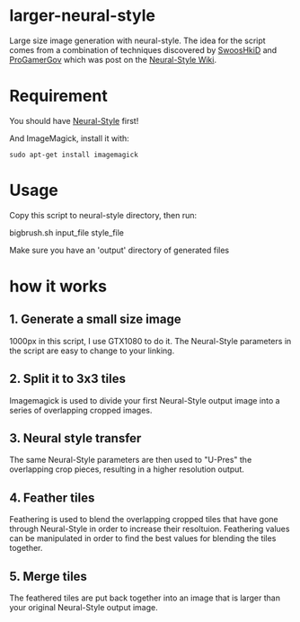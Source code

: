 # larger-neural-style
Large size image generation with neural-style. The idea for the script comes from a combination of techniques discovered by [SwoosHkiD](https://www.reddit.com/user/SwoosHkiD) and [ProGamerGov](https://github.com/ProGamerGov) which was post on the [Neural-Style Wiki](https://github.com/jcjohnson/neural-style/wiki/Techniques-For-Increasing-Image-Quality-Without-Buying-a-Better-GPU).


# Requirement
You should have [Neural-Style](https://github.com/jcjohnson/neural-style/) first!

And ImageMagick, install it with:

`sudo apt-get install imagemagick`

# Usage
Copy this script to neural-style directory, then run:

bigbrush.sh input_file style_file

Make sure you have an 'output' directory of generated files

# how it works
## 1. Generate a small size image
1000px in this script, I use GTX1080 to do it. The Neural-Style parameters in the script are easy to change to your linking.

## 2. Split it to 3x3 tiles
Imagemagick is used to divide your first Neural-Style output image into a series of overlapping cropped images.

## 3. Neural style transfer
The same Neural-Style parameters are then used to "U-Pres" the overlapping crop pieces, resulting in a higher resolution output. 

## 4. Feather tiles

Feathering is used to blend the overlapping cropped tiles that have gone through Neural-Style in order to increase their resoltuion. Feathering values can be manipulated in order to find the best values for blending the tiles together. 

## 5. Merge tiles

The feathered tiles are put back together into an image that is larger than your original Neural-Style output image.

